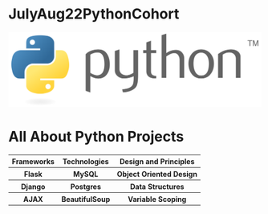 # JulyAug22PythonCohort

<img src = "https://github.com/rachel-l-sanchez/JulyAug22PythonCohort/blob/34d3c19d6f84cb5b0c6e2329771ffcae4164aa2c/Python_logo_and_wordmark.svg.png" alt=Python>

# All About Python Projects
<table>
  <tr> 
    <th> Frameworks </th> 
    <th> Technologies </th>
    <th> Design and Principles </th>
  </tr>
  <tr> 
    <th> Flask </th>
    <th> MySQL </th>
    <th> Object Oriented Design</th>
  </tr>
  <tr>
    <th> Django </th>
    <th> Postgres
    <th> Data Structures </th>
  </tr>
  <tr>
    <th> AJAX </th>
    <th> BeautifulSoup</th>
    <th> Variable Scoping </th>
  </tr>
</table>
